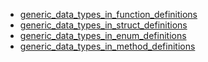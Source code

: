 - [generic_data_types_in_function_definitions](generic_data_types_in_function_definitions/README.md)
- [generic_data_types_in_struct_definitions](generic_data_types_in_struct_definitions/README.md)
- [generic_data_types_in_enum_definitions](generic_data_types_in_enum_definitions/README.md)
- [generic_data_types_in_method_definitions](generic_data_types_in_method_definitions/README.md)